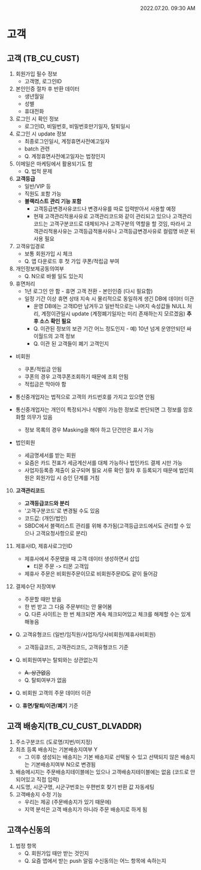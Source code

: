 <div style="text-align: right"> 2022.07.20. 09:30 AM </div>

# 고객

## 고객 (TB_CU_CUST)
1. 회원가입 필수 정보
    - 고객명, 로그인ID
2. 본인인증 절차 후 반환 데이터
    - 생년월일
    - 성별
    - 휴대전화
3. 로그인 시 확인 정보
    - 로그인ID, 비밀번호, 비밀번호만기일자, 탈퇴일시
4. 로그인 시 update 정보
    - 최종로그인일시, 계정휴면사전예고일자
    - batch 관련
    - Q. 계정휴면사전예고일자는 법정인지
5. 이메일은 마케팅에서 활용되기도 함
    - Q. 법적 문제
6. **고객등급**
    - 일반/VIP 등
    - 직원도 포함 가능
    - **블랙리스트 관리 기능 포함**
        - 고객등급변경사유코드나 변경사유를 따로 입력받아서 사용할 예정
        - 현재 고객관리적용사유로 고객관리코드와 같이 관리되고 있으나 고객관리코드는 고객구분코드로 대체되거나 고객구분의 역할을 할 것임, 따라서 고객관리적용사유는 고객등급적용사유나 고객등급변경사유로 컬럼명 바꾼 뒤 사용 필요
7. 고객유입경로
    - 보통 회원가입 시 체크
    - Q. 앱 다운로드 후 첫 가입 쿠폰/적립금 부여
8. 개인정보제공동의여부
    - Q. N으로 바뀔 일도 있는지
9. 휴면처리
    - 1년 로그인 안 함 - 휴면 고객 전환 - 본인인증 (다시 필요함)
    - 일정 기간 이상 휴면 상태 지속 시 물리적으로 동일하게 생긴 DB에 데이터 이관
        - 운영 DB에는 고객ID만 남겨두고 일반적으로는 나머지 속성값들 NULL 처리, 계정이관일시 update (계정폐기일자는 미리 존재하는지 모르겠음) **추후 소스 확인 필요**
        - Q. 이관된 정보의 보관 기간 어느 정도인지 - 예) 10년 넘게 운영안되던 싸이월드의 고객 정보
        - Q. 이관 된 고객들이 폐기 고객인지

* 비회원
    - 쿠폰/적립금 안됨
    - 쿠폰의 경우 고객쿠폰조회하기 때문에 조회 안됨
    - 적립금은 막아야 함

* 통신중개업자는 법적으로 고객의 카드번호를 가지고 있으면 안됨
* 통신중개업자는 개인이 특정되거나 식별이 가능한 정보로 판단되면 그 정보를 암호화할 의무가 있음
    - 정보 목록의 경우 Masking을 해야 하고 단건만은 표시 가능

* 법인회원
    - 세금명세서를 받는 회원
    - 요즘은 카드 전표가 세금계산서를 대체 가능하나 법인카드 결제 시만 가능
    - 사업자등록증 제출이 요구되며 필요 서류 확인 절차 후 등록되기 때문에 법인회원은 회원가입 시 승인 단계를 거침

10. **고객관리코드**
    - **고객등급코드와 분리**
    - '고객구분코드'로 변경될 수도 있음
    - 코드값: (개인/법인)
    - SBDC에서 블랙리스트 관리를 위해 추가됨(고객등급코드에서도 관리할 수 있으나 고객요청사항으로 분리)

11. 제휴사ID, 제휴사로그인ID
    - 제휴사에서 주문됐을 때 고객 데이터 생성하면서 삽입
        - 티몬 주문 -> 티몬 고객임
    - 제휴사 주문은 비회원주문이므로 비회원주문ID도 같이 들어감

13. 결제수단 저장여부
    - 주문할 때만 받음
    - 한 번 받고 그 다음 주문부터는 안 물어봄
    - Q. 다른 사이트는 한 번 체크되면 계속 체크되어있고 체크를 해제할 수는 있게 해놓음

* Q. 고객유형코드 (일반/임직원/사업자/당사비회원/제휴사비회원)
    - 고객등급코드, 고객관리코드, 고객유형코드 기준

* Q. 비회원여부는 탈퇴와는 상관없는지
    - ~~A. 상관없음~~
    - Q. 탈퇴여부가 없음

* Q. 비회원 고객의 주문 데이터 이관
* Q. **휴면/탈퇴/이관/폐기** 기준

## 고객 배송지(TB_CU_CUST_DLVADDR)
1. 주소구분코드 (도로명/지번/미지정)
2. 최초 등록 배송지는 기본배송지여부 Y
    - 그 이후 생성되는 배송지는 기본 배송지로 선택될 수 있고 선택되지 않은 배송지는 기본배송지여부 N으로 변경됨
3. 배송메시지는 주문배송지테이블에는 있으나 고객배송지테이블에는 없음 (코드로 안 되어있고 직접 입력)
4. 시도명, 시군구명, 시군구번호는 우편번호 찾기 반환 값 자동세팅
5. 고객배송지 수정 기능
    - 우리는 제공 (주문배송지가 있기 때문에)
    - 지역 분석은 고객 배송지가 아니라 주문 배송지로 하게 됨

## 고객수신동의
1. 법정 항목
    - Q. 회원가입 때만 받는 것인지
    - Q. 요즘 앱에서 받는 push 알림 수신동의는 어느 항목에 속하는지